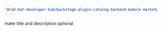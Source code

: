 ```yaml
---
'@red-hat-developer-hub/backstage-plugin-catalog-backend-module-marketplace': patch
---
```


make title and description optional
